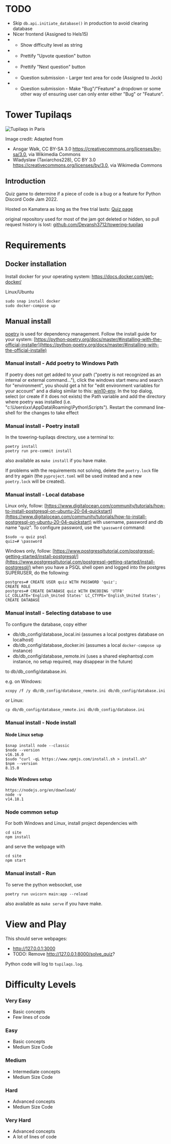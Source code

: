 # TODO

- Skip `db.api.initiate_database()` in production to avoid clearing database
- Nicer frontend (Assigned to Hels15)
- - Show difficulty level as string
- - Prettify "Upvote question" button
- - Prettify "Next question" button
- - Question submission - Larger text area for code (Assigned to Jock)
- - Question submission - Make "Bug"/"Feature" a dropdown or some other way of ensuring user can only enter either "Bug" or "Feature".

# Tower Tupilaqs
![Tupilaqs in Paris](images/tower-tupilaqs-paris.jpg)

Image credit: Adapted from

- Ansgar Walk, CC BY-SA 3.0 <https://creativecommons.org/licenses/by-sa/3.0>, via Wikimedia Commons
- Wladyslaw (Taxiarchos228), CC BY 3.0 <https://creativecommons.org/licenses/by/3.0>, via Wikimedia Commons

## Introduction
Quiz game to determine if a piece of code is a bug or a feature for Python Discord Code Jam 2022.

Hosted on Kamatera as long as the free trial lasts: [Quiz page](http://83-229-86-43.cloud-xip.io:3000/)

original repository used for most of the jam got deleted or hidden, so pull request history is lost: [github.com/Devansh3712/towering-tupilaq](https://github.com/Devansh3712/towering-tupilaq)
# Requirements
## Docker installation
Install docker for your operating system: https://docs.docker.com/get-docker/

Linux/Ubuntu
```
sudo snap install docker
sudo docker-compose up
```

## Manual install
[poetry](https://python-poetry.org/) is used for dependency management. Follow the install guide for your system:
[https://python-poetry.org/docs/master/#installing-with-the-official-installer](https://python-poetry.org/docs/master/#installing-with-the-official-installe)

### Manual install - Add poetry to Windows Path
If poetry does not get added to your path ("poetry is not recognized as an internal or external command..."), click the windows start menu and search for "environment", you should get a hit for
"edit environment variables for your account" and a dialog similar to this: [win10-env](https://www.computerhope.com/issues/pictures/win10-envirvariables.jpg). In the top dialog, select (or create if it does not exists) the Path variable and add the directory where poetry was installed (i.e. "c:\Users\xx\AppData\Roaming\Python\Scripts"). Restart the command line-shell for the changes to take effect

### Manual install - Poetry install
In the towering-tupilaqs directory, use a terminal to:
```
poetry install
poetry run pre-commit install
```
also available as `make install` if you have make.

If problems with the requirements not solving, delete the `poetry.lock` file and try again (the `pyproject.toml` will be used instead and a new `poetry.lock` will be created).

### Manual install - Local database
Linux only, follow: [https://www.digitalocean.com/community/tutorials/how-to-install-postgresql-on-ubuntu-20-04-quickstart](https://www.digitalocean.com/community/tutorials/how-to-install-postgresql-on-ubuntu-20-04-quickstart) with username, password and db name "quiz". To configure password, use the `\password` command:
```
$sudo -u quiz psql
quiz=# \password
```
Windows only, follow: [https://www.postgresqltutorial.com/postgresql-getting-started/install-postgresql/](https://www.postgresqltutorial.com/postgresql-getting-started/install-postgresql/) when you have a PSQL shell open and logged into the postgres SUPERUSER, do the following:
```
postgres=# CREATE USER quiz WITH PASSWORD 'quiz';
CREATE ROLE
postgres=# CREATE DATABASE quiz WITH ENCODING 'UTF8' LC_COLLATE='English_United States' LC_CTYPE='English_United States';
CREATE DATABASE
```

### Manual install - Selecting database to use
To configure the database, copy either

- db/db_config/database_local.ini (assumes a local postgres database on localhost)
- db/db_config/database_docker.ini (assumes a local `docker-compose up` instance)
- db/db_config/database_remote.ini (uses a shared elephantsql.com instance, no setup required, may disappear in the future)

to db/db_config/database.ini.

e.g. on Windows:
```
xcopy /f /y db/db_config/database_remote.ini db/db_config/database.ini
```
or Linux:
```
cp db/db_config/database_remote.ini db/db_config/database.ini
```


### Manual install - Node install
#### Node Linux setup
```
$snap install node --classic
$node --version
v16.16.0
$sudo "curl -qL https://www.npmjs.com/install.sh > install.sh"
$npm --version
8.15.0
```

#### Node Windows setup
```
https://nodejs.org/en/download/
node -v
v14.18.1
```
### Node common setup
For both Windows and Linux, install project dependencies with
```
cd site
npm install
```
and serve the webpage with
```
cd site
npm start
```

### Manual install - Run
To serve the python websocket, use
```
poetry run uvicorn main:app --reload
```
also available as `make serve` if you have make.

# View and Play
This should serve webpages:

- http://127.0.0.1:3000
- TODO: Remove http://127.0.0.1:8000/solve_quiz?

Python code will log to `tupilaqs.log`.


# Difficulty Levels
### Very Easy
- Basic concepts
- Few lines of code
### Easy
- Basic concepts
- Medium Size Code
### Medium
- Intermediate concepts
- Medium Size Code
### Hard
- Advanced concepts
- Medium Size Code
### Very Hard
- Advanced concepts
- A lot of lines of code
